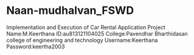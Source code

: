 # Naan-mudhalvan_FSWD
Implementation and Execution of Car Rental Application Project
Name:M.Keerthana
ID:au813121104025
College:Pavendhar Bharthidasan college of engineering and technology
Username:Keerthana
Password:keertha2003
